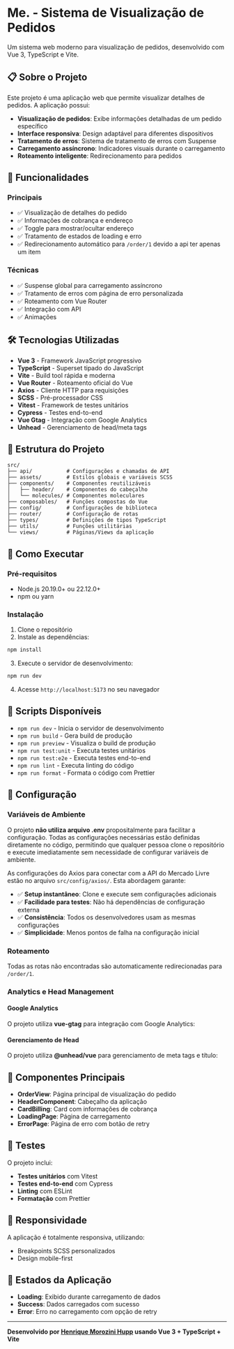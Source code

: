 # Me. - Sistema de Visualização de Pedidos

Um sistema web moderno para visualização de pedidos, desenvolvido com Vue 3, TypeScript e Vite.

## 📋 Sobre o Projeto

Este projeto é uma aplicação web que permite visualizar detalhes de pedidos. A aplicação possui:

- **Visualização de pedidos**: Exibe informações detalhadas de um pedido específico
- **Interface responsiva**: Design adaptável para diferentes dispositivos
- **Tratamento de erros**: Sistema de tratamento de erros com Suspense
- **Carregamento assíncrono**: Indicadores visuais durante o carregamento
- **Roteamento inteligente**: Redirecionamento para pedidos

## 🚀 Funcionalidades

### Principais

- ✅ Visualização de detalhes do pedido
- ✅ Informações de cobrança e endereço
- ✅ Toggle para mostrar/ocultar endereço
- ✅ Tratamento de estados de loading e erro
- ✅ Redirecionamento automático para `/order/1` devido a api ter apenas um item

### Técnicas

- ✅ Suspense global para carregamento assíncrono
- ✅ Tratamento de erros com página de erro personalizada
- ✅ Roteamento com Vue Router
- ✅ Integração com API
- ✅ Animações

## 🛠️ Tecnologias Utilizadas

- **Vue 3** - Framework JavaScript progressivo
- **TypeScript** - Superset tipado do JavaScript
- **Vite** - Build tool rápida e moderna
- **Vue Router** - Roteamento oficial do Vue
- **Axios** - Cliente HTTP para requisições
- **SCSS** - Pré-processador CSS
- **Vitest** - Framework de testes unitários
- **Cypress** - Testes end-to-end
- **Vue Gtag** - Integração com Google Analytics
- **Unhead** - Gerenciamento de head/meta tags

## 📁 Estrutura do Projeto

```
src/
├── api/           # Configurações e chamadas de API
├── assets/        # Estilos globais e variáveis SCSS
├── components/    # Componentes reutilizáveis
│   ├── header/    # Componentes do cabeçalho
│   └── molecules/ # Componentes moleculares
├── composables/   # Funções compostas do Vue
├── config/        # Configurações de biblioteca
├── router/        # Configuração de rotas
├── types/         # Definições de tipos TypeScript
├── utils/         # Funções utilitárias
└── views/         # Páginas/Views da aplicação
```

## 🚀 Como Executar

### Pré-requisitos

- Node.js 20.19.0+ ou 22.12.0+
- npm ou yarn

### Instalação

1. Clone o repositório
2. Instale as dependências:

```bash
npm install
```

3. Execute o servidor de desenvolvimento:

```bash
npm run dev
```

4. Acesse `http://localhost:5173` no seu navegador

## 📝 Scripts Disponíveis

- `npm run dev` - Inicia o servidor de desenvolvimento
- `npm run build` - Gera build de produção
- `npm run preview` - Visualiza o build de produção
- `npm run test:unit` - Executa testes unitários
- `npm run test:e2e` - Executa testes end-to-end
- `npm run lint` - Executa linting do código
- `npm run format` - Formata o código com Prettier

## 🔧 Configuração

### Variáveis de Ambiente

O projeto **não utiliza arquivo .env** propositalmente para facilitar a configuração. Todas as configurações necessárias estão definidas diretamente no código, permitindo que qualquer pessoa clone o repositório e execute imediatamente sem necessidade de configurar variáveis de ambiente.

As configurações do Axios para conectar com a API do Mercado Livre estão no arquivo `src/config/axios/`. Esta abordagem garante:

- ✅ **Setup instantâneo**: Clone e execute sem configurações adicionais
- ✅ **Facilidade para testes**: Não há dependências de configuração externa
- ✅ **Consistência**: Todos os desenvolvedores usam as mesmas configurações
- ✅ **Simplicidade**: Menos pontos de falha na configuração inicial

### Roteamento

Todas as rotas não encontradas são automaticamente redirecionadas para `/order/1`.

### Analytics e Head Management

#### Google Analytics

O projeto utiliza **vue-gtag** para integração com Google Analytics:

#### Gerenciamento de Head

O projeto utiliza **@unhead/vue** para gerenciamento de meta tags e título:

## 🎨 Componentes Principais

- **OrderView**: Página principal de visualização do pedido
- **HeaderComponent**: Cabeçalho da aplicação
- **CardBilling**: Card com informações de cobrança
- **LoadingPage**: Página de carregamento
- **ErrorPage**: Página de erro com botão de retry

## 🧪 Testes

O projeto inclui:

- **Testes unitários** com Vitest
- **Testes end-to-end** com Cypress
- **Linting** com ESLint
- **Formatação** com Prettier

## 📱 Responsividade

A aplicação é totalmente responsiva, utilizando:

- Breakpoints SCSS personalizados
- Design mobile-first

## 🔄 Estados da Aplicação

- **Loading**: Exibido durante carregamento de dados
- **Success**: Dados carregados com sucesso
- **Error**: Erro no carregamento com opção de retry

---

**Desenvolvido por [Henrique Morozini Hupp](https://me.upzini.com/) usando Vue 3 + TypeScript + Vite**
